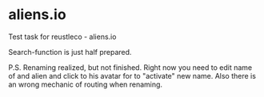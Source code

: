 # aliens.io
Test task for reustleco - aliens.io

Search-function is just half prepared.

P.S. Renaming realized, but not finished. Right now you need to edit name of and alien and click to his avatar for to "activate" new name.
Also there is an wrong mechanic of routing when renaming.
